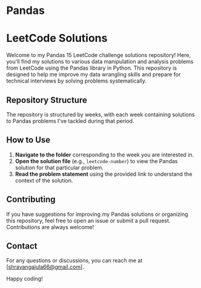 # Pandas
# LeetCode Solutions

Welcome to my Pandas 15 LeetCode challenge solutions repository! Here, you'll find my solutions to various data manipulation and analysis problems from LeetCode using the Pandas library in Python. This repository is designed to help me improve my data wrangling skills and prepare for technical interviews by solving problems systematically.

## Repository Structure

The repository is structured by weeks, with each week containing solutions to Pandas problems I've tackled during that period.

## How to Use

1. **Navigate to the folder** corresponding to the week you are interested in.
2. **Open the solution file** (e.g., `leetcode-number`) to view the Pandas solution for that particular problem.
3. **Read the problem statement** using the provided link to understand the context of the solution.

## Contributing

If you have suggestions for improving my Pandas solutions or organizing this repository, feel free to open an issue or submit a pull request. Contributions are always welcome!

## Contact

For any questions or discussions, you can reach me at [shravangajula66@gmail.com].

Happy coding!
